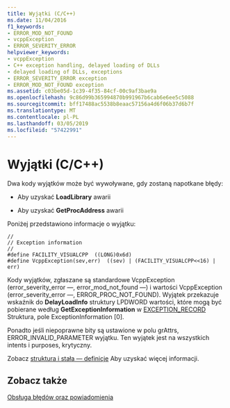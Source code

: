 ```yaml
---
title: Wyjątki (C/C++)
ms.date: 11/04/2016
f1_keywords:
- ERROR_MOD_NOT_FOUND
- vcppException
- ERROR_SEVERITY_ERROR
helpviewer_keywords:
- vcppException
- C++ exception handling, delayed loading of DLLs
- delayed loading of DLLs, exceptions
- ERROR_SEVERITY_ERROR exception
- ERROR_MOD_NOT_FOUND exception
ms.assetid: c03be05d-1c39-4f35-84cf-00c9af3bae9a
ms.openlocfilehash: 9c86d99b365994870b991967b6cab6e6ee5c5088
ms.sourcegitcommit: bff17488ac5538b8eaac57156a4d6f06b37d6b7f
ms.translationtype: MT
ms.contentlocale: pl-PL
ms.lasthandoff: 03/05/2019
ms.locfileid: "57422991"
---
```

# <a name="exceptions-cc"></a>Wyjątki (C/C++)

Dwa kody wyjątków może być wywoływane, gdy zostaną napotkane błędy:

- Aby uzyskać **LoadLibrary** awarii

- Aby uzyskać **GetProcAddress** awarii

Poniżej przedstawiono informacje o wyjątku:

```
//
// Exception information
//
#define FACILITY_VISUALCPP  ((LONG)0x6d)
#define VcppException(sev,err)  ((sev) | (FACILITY_VISUALCPP<<16) | err)
```

Kody wyjątków, zgłaszane są standardowe VcppException (error_severity_error —, error_mod_not_found —) i wartości VcppException (error_severity_error —, ERROR_PROC_NOT_FOUND). Wyjątek przekazuje wskaźnik do **DelayLoadInfo** struktury LPDWORD wartości, które mogą być pobierane według **GetExceptionInformation** w [EXCEPTION_RECORD](/windows/desktop/api/winnt/ns-winnt-_exception_record) Struktura, pole ExceptionInformation [0].

Ponadto jeśli niepoprawne bity są ustawione w polu grAttrs, ERROR_INVALID_PARAMETER wyjątku. Ten wyjątek jest na wszystkich intents i purposes, krytyczny.

Zobacz [struktura i stała — definicje](../../build/reference/structure-and-constant-definitions.md) Aby uzyskać więcej informacji.

## <a name="see-also"></a>Zobacz także

[Obsługa błędów oraz powiadomienia](../../build/reference/error-handling-and-notification.md)
